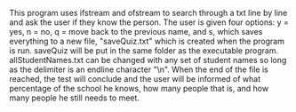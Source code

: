 This program uses ifstream and ofstream to search through a txt line by line and ask the user if they know the person.
The user is given four options: y = yes, n = no, q = move back to the previous name, and s, which saves everything to a new file, "saveQuiz.txt" which is created when the program is run. 
saveQuiz will be put in the same folder as the executable program.
allStudentNames.txt can be changed with any set of student names so long as the delimiter is an endline character "\n".
When the end of the file is reached, the test will conclude and the user will be informed of what percentage of the school he knows, how many people that is, and how many people
he still needs to meet.
